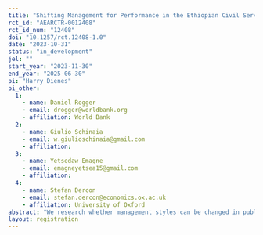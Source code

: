 ```yaml
---
title: "Shifting Management for Performance in the Ethiopian Civil Service"
rct_id: "AEARCTR-0012408"
rct_id_num: "12408"
doi: "10.1257/rct.12408-1.0"
date: "2023-10-31"
status: "in_development"
jel: ""
start_year: "2023-11-30"
end_year: "2025-06-30"
pi: "Harry Dienes"
pi_other:
  1:
    - name: Daniel Rogger
    - email: drogger@worldbank.org
    - affiliation: World Bank
  2:
    - name: Giulio Schinaia
    - email: w.giulioschinaia@gmail.com
    - affiliation: 
  3:
    - name: Yetsedaw Emagne
    - email: emagneyetsea15@gmail.com
    - affiliation: 
  4:
    - name: Stefan Dercon
    - email: stefan.dercon@economics.ox.ac.uk
    - affiliation: University of Oxford
abstract: "We research whether management styles can be changed in public administration, and what mechanisms drive any change. This is a particularly important question given management has been shown to contribute to performance in public and private organizations. To do so, this study will show a video to Ethiopian civil servants undergoing training at the Ethiopian Management Institute that showcases a successful middle manager who overcomes a work problem with his team, by learning and using a particular management style. "
layout: registration
---
```


